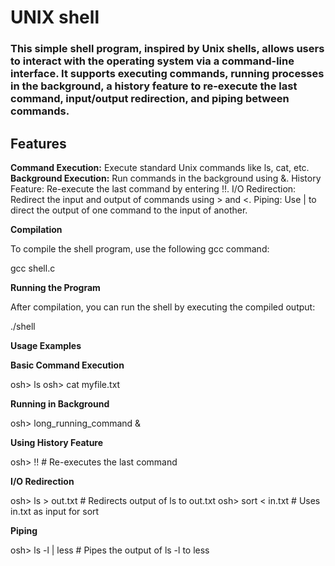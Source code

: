 # UNIX shell

### This simple shell program, inspired by Unix shells, allows users to interact with the operating system via a command-line interface. It supports executing commands, running processes in the background, a history feature to re-execute the last command, input/output redirection, and piping between commands.

## **Features**

**Command Execution:** Execute standard Unix commands like ls, cat, etc.
**Background Execution:** Run commands in the background using &.
History Feature: Re-execute the last command by entering !!.
I/O Redirection: Redirect the input and output of commands using > and <.
Piping: Use | to direct the output of one command to the input of another.

**Compilation**

To compile the shell program, use the following gcc command:

gcc shell.c

**Running the Program**

After compilation, you can run the shell by executing the compiled output:

./shell

**Usage Examples**

**Basic Command Execution**

osh> ls
osh> cat myfile.txt

**Running in Background**

osh> long_running_command &

**Using History Feature**

osh> !!  # Re-executes the last command

**I/O Redirection**

osh> ls > out.txt  # Redirects output of ls to out.txt
osh> sort < in.txt  # Uses in.txt as input for sort

**Piping**

osh> ls -l | less  # Pipes the output of ls -l to less
